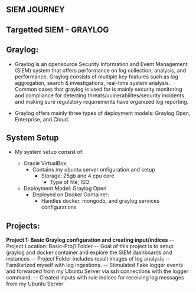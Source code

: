 ## SIEM JOURNEY

## Targetted SIEM - GRAYLOG 
## Graylog:
- Graylog is an opensource Security Information and Event Management (SIEM) system that offers performance on log collection, analysis, and performance. Graylog consists of multiple key features such as log aggregation, search & investigations, real-time system analysis. Common cases that graylog is used for is mainly security monitoring and compliance for detecting threats/vulnerabilites/security incidents and making sure regulatory requirements have organized log reporting.

- Graylog offers mainly three types of deployment models: Graylog Open, Enterprise, and Cloud.


## System Setup
- My system setup consist of:

  - Oracle VirtualBox:
    - Contains my ubuntu server onfiguration and setup
      - Storage: 25gb and 4 cpu core
        - Type of file; ISO
  - Deployment Model: Graylog Open
    - Deployed on Docker Container:
      - Handles docker, mongodb, and graylog services configurations


## Projects:
**Project 1: Basic Graylog configuration and creating input/indices**
    -- Project Location: Basic-Proj1 Folder
    -- Goal of this project is to setup graylog and docker container and explore the SIEM dashboards and instances
        -- Project Folder includes result images of log analysis
        -- Familiarized myself with log ingestions.
        -- Stimulated Fake logger events and forwarded from my Ubuntu Server via ssh connections with the logger command.
        -- Created inputs with rule indices for receiving log messages from my Ubuntu Server





